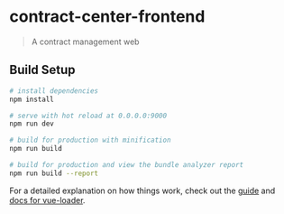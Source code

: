# contract-center-frontend

> A contract management web

## Build Setup

``` bash
# install dependencies
npm install

# serve with hot reload at 0.0.0.0:9000
npm run dev

# build for production with minification
npm run build

# build for production and view the bundle analyzer report
npm run build --report
```

For a detailed explanation on how things work, check out the [guide](http://vuejs-templates.github.io/webpack/) and [docs for vue-loader](http://vuejs.github.io/vue-loader).
